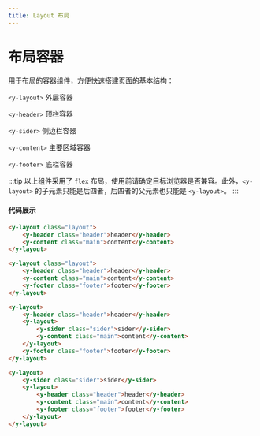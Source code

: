 ```yaml
---
title: Layout 布局
---
```


# 布局容器

用于布局的容器组件，方便快速搭建页面的基本结构：

`<y-layout>` 外层容器

`<y-header>` 顶栏容器

`<y-sider>` 侧边栏容器

`<y-content>` 主要区域容器

`<y-footer>` 底栏容器

:::tip
以上组件采用了 `flex` 布局，使用前请确定目标浏览器是否兼容。此外，`<y-layout>` 的子元素只能是后四者，后四者的父元素也只能是 `<y-layout>`。
:::


<ClientOnly>
<y-layout></y-layout>
</ClientOnly>


#### 代码展示

```html
<y-layout class="layout">
    <y-header class="header">header</y-header>
    <y-content class="main">content</y-content>
</y-layout>
```
```html
<y-layout class="layout">
    <y-header class="header">header</y-header>
    <y-content class="main">content</y-content>
    <y-footer class="footer">footer</y-footer>
</y-layout>
```
```html
<y-layout>
    <y-header class="header">header</y-header>
    <y-layout>
        <y-sider class="sider">sider</y-sider>
        <y-content class="main">content</y-content>
    </y-layout>
    <y-footer class="footer">footer</y-footer>
</y-layout>
```
```html
<y-layout>
    <y-sider class="sider">sider</y-sider>
    <y-layout>
        <y-header class="header">header</y-header>
        <y-content class="main">content</y-content>
        <y-footer class="footer">footer</y-footer>
    </y-layout>
</y-layout>
```